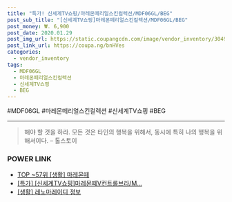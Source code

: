 ```yaml
--- 
title: "특가! 신세계TV쇼핑/마레몬떼리얼스킨컬렉션/MDF06GL/BEG" 
post_sub_title: "[신세계TV쇼핑]마레몬떼리얼스킨컬렉션/MDF06GL/BEG" 
post_money: ₩. 6,900 
post_date: 2020.01.29 
post_img_url: https://static.coupangcdn.com/image/vendor_inventory/3049/15e2da456161fd1b295f76fa6597da6ba749bfd17ede12d17e4f77e1b09a.jpg 
post_link_url: https://coupa.ng/bnHVes 
categories: 
  - vendor_inventory 
tags: 
  - MDF06GL 
  - 마레몬떼리얼스킨컬렉션 
  - 신세계TV쇼핑 
  - BEG 
--- 
```

  #MDF06GL #마레몬떼리얼스킨컬렉션 #신세계TV쇼핑 #BEG 
<hr> 

> 해야 할 것을 하라. 모든 것은 타인의 행복을 위해서, 동시에 특히 나의 행복을 위해서이다. – 톨스토이 


### POWER LINK

* <a href="https://blog.naver.com/an0733/221788380638" target="_blank"> TOP ~57위 [생활] 마레몬떼</a>
* <a href="https://blog.naver.com/santokki14/221790170273" target="_blank">[특가] [신세계TV쇼핑]마레몬떼V컨트롤브라/M...</a>
* <a href="https://blog.naver.com/santokki14/221768171292" target="_blank"> [생활] 레노마레이디 정보 </a>
